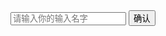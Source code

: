 <!DOCTYPE html>
<html>
<head>
 <meta charset="UTF-8">
 <title>tteess</title>
</head>
<body>
<script>
     const name= document.getElementById("name");
     const btn= document.getElementById("btn");
     function btnClick(){
         alert('你好菜！')
     }
</script>
<input type="text" name="" id="name" placeholder="请输入你的输入名字">
<button onclick='btnClick()'>确认</button>
</body>
</html>
